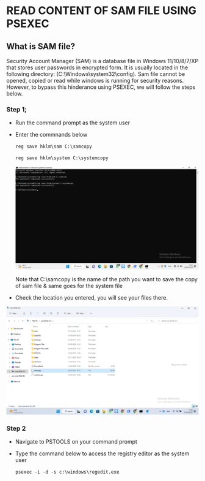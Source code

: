 # READ CONTENT OF SAM FILE USING PSEXEC

## What is SAM file?

Security Account Manager (SAM) is a database file in Windows 11/10/8/7/XP that stores user passwords in encrypted form. It is usually located in the following directory:
(C:\Windows\system32\config). Sam file cannot be opened, copied or read while windows is running for security reasons. However, to bypass this hinderance using PSEXEC, we will follow the steps below.

### Step 1;

- Run the command prompt as the system user
- Enter the commnands below

  ```
  reg save hklm\sam C:\samcopy
  ```
  ```
  reg save hklm\system C:\systemcopy
  ```
  ![UI Image](https://github.com/FacelessHacker/Privilege-Excalation-/blob/main/Screenshot%20(77).png)
  
  Note that C:\samcopy is the name of the path you want to save the copy of sam file & same goes for the system file
  
 - Check the location you entered, you will see your files there.
 
  ![UI Image](https://github.com/FacelessHacker/Privilege-Excalation-/blob/main/Screenshot%20(79).png)
  
### Step 2
- Navigate to  PSTOOLS on your command prompt
- Type the command below to access the registry editor as the system user

  ```
  psexec -i -d -s c:\windows\regedit.exe
  ```
